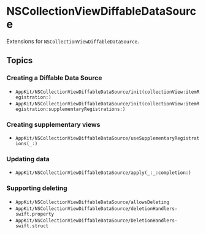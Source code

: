 # NSCollectionViewDiffableDataSource

Extensions for `NSCollectionViewDiffableDataSource`.

## Topics

### Creating a Diffable Data Source

- ``AppKit/NSCollectionViewDiffableDataSource/init(collectionView:itemRegistration:)``
- ``AppKit/NSCollectionViewDiffableDataSource/init(collectionView:itemRegistration:supplementaryRegistrations:)``

### Creating supplementary views

- ``AppKit/NSCollectionViewDiffableDataSource/useSupplementaryRegistrations(_:)``

### Updating data

- ``AppKit/NSCollectionViewDiffableDataSource/apply(_:_:completion:)``

### Supporting deleting

- ``AppKit/NSCollectionViewDiffableDataSource/allowsDeleting``
- ``AppKit/NSCollectionViewDiffableDataSource/deletionHandlers-swift.property``
- ``AppKit/NSCollectionViewDiffableDataSource/DeletionHandlers-swift.struct``
